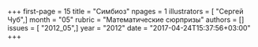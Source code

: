 +++
first-page = 15
title = "Симбиоз"
npages = 1
illustrators = [ "Сергей Чуб",]
month = "05"
rubric = "Математические сюрпризы"
authors = []
issues = [ "2012_05",]
year = "2012"
date = "2017-04-24T15:37:56+03:00"
+++
